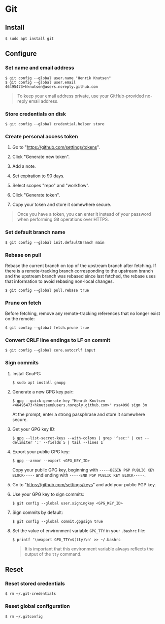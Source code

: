 # Git

## Install

```
$ sudo apt install git
```

## Configure

### Set name and email address

```
$ git config --global user.name "Henrik Knutsen"
$ git config --global user.email 46495473+hknutsen@users.noreply.github.com
```

> To keep your email address private, use your GitHub-provided no-reply email address.

### Store credentials on disk

```
$ git config --global credential.helper store
```

### Create personal access token

1. Go to "https://github.com/settings/tokens".

1. Click "Generate new token".

1. Add a note.

1. Set expiration to 90 days.

1. Select scopes "repo" and "workflow".

1. Click "Generate token".

1. Copy your token and store it somewhere secure.

> Once you have a token, you can enter it instead of your password when performing Git operations over HTTPS.

### Set default branch name

```
$ git config --global init.defaultBranch main
```

### Rebase on pull

Rebase the current branch on top of the upstream branch after fetching. If there is a remote-tracking branch corresponding to the upstream branch and the upstream branch was rebased since last fetched, the rebase uses that information to avoid rebasing non-local changes.

```
$ git config --global pull.rebase true
```

### Prune on fetch

Before fetching, remove any remote-tracking references that no longer exist on the remote:

```
$ git config --global fetch.prune true
```

### Convert CRLF line endings to LF on commit

```
$ git config --global core.autocrlf input
```

### Sign commits

1. Install GnuPG:

    ```
    $ sudo apt install gnupg
    ```

1. Generate a new GPG key pair:

    ```
    $ gpg --quick-generate-key "Henrik Knutsen <46495473+hknutsen@users.noreply.github.com>" rsa4096 sign 3m
    ```

    At the prompt, enter a strong passphrase and store it somewhere secure.

1. Get your GPG key ID:

    ```
    $ gpg --list-secret-keys --with-colons | grep '^sec:' | cut --delimiter ':' --fields 5 | tail --lines 1
    ```

1. Export your public GPG key:

    ```
    $ gpg --armor --export <GPG_KEY_ID>
    ```

    Copy your public GPG key, beginning with `-----BEGIN PGP PUBLIC KEY BLOCK-----` and ending with `-----END PGP PUBLIC KEY BLOCK-----`.

1. Go to "https://github.com/settings/keys" and add your public PGP key.

1. Use your GPG key to sign commits:

    ```
    $ git config --global user.signingkey <GPG_KEY_ID>
    ```

1. Sign commits by default:

    ```
    $ git config --global commit.gpgsign true
    ```

1. Set the value of environment variable `GPG_TTY` in your `.bashrc` file:

    ```
    $ printf '\nexport GPG_TTY=$(tty)\n' >> ~/.bashrc
    ```

    > It is important that this environment variable always reflects the output of the `tty` command.

## Reset

### Reset stored credentials

```
$ rm ~/.git-credentials
```

### Reset global configuration

```
$ rm ~/.gitconfig
```
